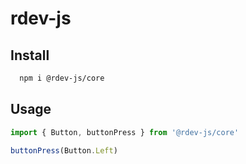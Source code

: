 # rdev-js

## Install

```bash
  npm i @rdev-js/core
```

## Usage

```js
import { Button, buttonPress } from '@rdev-js/core'

buttonPress(Button.Left)
```
